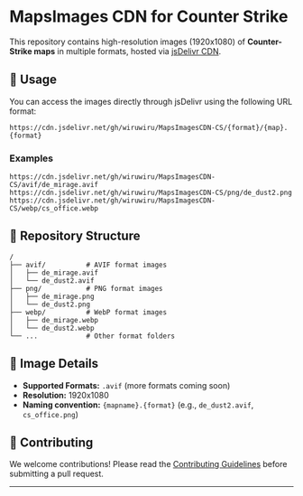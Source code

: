 # MapsImages CDN for Counter Strike
This repository contains high-resolution images (1920x1080) of **Counter-Strike maps** in multiple formats, hosted via [jsDelivr CDN](https://www.jsdelivr.com/).

## 🔗 Usage

You can access the images directly through jsDelivr using the following URL format:

```
https://cdn.jsdelivr.net/gh/wiruwiru/MapsImagesCDN-CS/{format}/{map}.{format}
```

### Examples

```
https://cdn.jsdelivr.net/gh/wiruwiru/MapsImagesCDN-CS/avif/de_mirage.avif
https://cdn.jsdelivr.net/gh/wiruwiru/MapsImagesCDN-CS/png/de_dust2.png
https://cdn.jsdelivr.net/gh/wiruwiru/MapsImagesCDN-CS/webp/cs_office.webp
```

## 📂 Repository Structure

```
/
├── avif/          # AVIF format images
│   ├── de_mirage.avif
│   └── de_dust2.avif
├── png/           # PNG format images
│   ├── de_mirage.png
│   └── de_dust2.png
├── webp/          # WebP format images
│   ├── de_mirage.webp
│   └── de_dust2.webp
└── ...            # Other format folders
```

## 📝 Image Details

* **Supported Formats:** `.avif` (more formats coming soon)
* **Resolution:** 1920x1080
* **Naming convention:** `{mapname}.{format}` (e.g., `de_dust2.avif`, `cs_office.png`)

## 🤝 Contributing

We welcome contributions!
Please read the [Contributing Guidelines](CONTRIBUTING.md) before submitting a pull request.

---